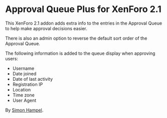 Approval Queue Plus for XenForo 2.1
===================================

This XenForo 2.1 addon adds extra info to the entries in the Approval Queue to help make approval decisions easier.

There is also an admin option to reverse the default sort order of the Approval Queue.

The following information is added to the queue display when approving users:

* Username
* Date joined
* Date of last activity
* Registration IP
* Location
* Time zone
* User Agent

By [Simon Hampel](https://twitter.com/SimonHampel).
